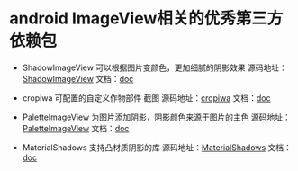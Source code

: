 # android ImageView相关的优秀第三方依赖包

*  ShadowImageView 可以根据图片变颜色，更加细腻的阴影效果
源码地址：[ShadowImageView](https://github.com/yingLanNull/ShadowImageView) 文档：[doc](https://github.com/yingLanNull/ShadowImageView/blob/master/READEME_CN.md)

*   cropiwa 可配置的自定义作物部件 截图
源码地址：[cropiwa](https://github.com/steelkiwi/cropiwa) 文档：[doc](https://github.com/steelkiwi/cropiwa/blob/master/READEME.md)

* PaletteImageView 为图片添加阴影，阴影颜色来源于图片的主色
源码地址：[PaletteImageView](https://github.com/DingMouRen/PaletteImageView) 文档：[doc](https://github.com/DingMouRen/PaletteImageView/blob/master/READEME_CN.md)

* MaterialShadows 支持凸材质阴影的库
源码地址：[MaterialShadows](https://github.com/harjot-oberai/MaterialShadows) 文档：[doc](https://github.com/harjot-oberai/MaterialShadows/blob/master/READEME_CN.md)


